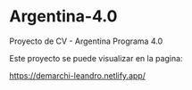 # Argentina-4.0
Proyecto de CV - Argentina Programa 4.0

Este proyecto se puede visualizar en la pagina:
  
  https://demarchi-leandro.netlify.app/
